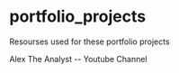 # portfolio_projects

Resourses used for these portfolio projects

Alex The Analyst -- Youtube Channel
